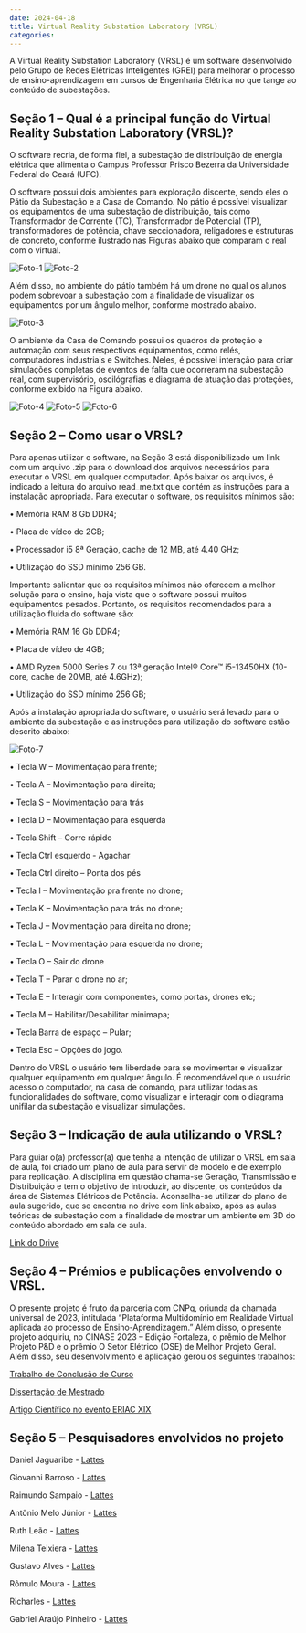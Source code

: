 ```yaml
---
date: 2024-04-18
title: Virtual Reality Substation Laboratory (VRSL) 
categories:
---
```


A Virtual Reality Substation Laboratory (VRSL) é um software desenvolvido pelo Grupo de Redes Elétricas Inteligentes (GREI) para melhorar o processo de ensino-aprendizagem em cursos de Engenharia Elétrica no que tange ao conteúdo de subestações. 

## Seção 1 – Qual é  a principal função do Virtual Reality Substation Laboratory (VRSL)?

O software recria, de forma fiel, a subestação de distribuição de energia elétrica que alimenta o Campus Professor Prisco Bezerra da Universidade Federal do Ceará (UFC).

O software possui dois ambientes para exploração discente, sendo eles o Pátio da Subestação e a Casa de Comando. No pátio é possível visualizar os equipamentos de uma subestação de distribuição, tais como Transformador de Corrente (TC), Transformador de Potencial (TP), transformadores de potência, chave seccionadora, religadores e estruturas de concreto, conforme ilustrado nas Figuras abaixo que comparam o real com o virtual.

![Foto-1](/images/foto-1.png)
![Foto-2](/images/foto-2.png)

Além disso, no ambiente do pátio também há um drone no qual os alunos podem sobrevoar a subestação com a finalidade de visualizar os equipamentos por um ângulo melhor, conforme mostrado abaixo.

![Foto-3](/images/foto-3.png)

O ambiente da Casa de Comando possui os quadros de proteção e automação com seus respectivos equipamentos, como relés, computadores industriais e Switches. Neles, é possível interação para criar simulações completas de eventos de falta que ocorreram na subestação real, com supervisório, oscilógrafias e diagrama de atuação das proteções, conforme exibido na Figura abaixo.

![Foto-4](/images/foto-4.png)
![Foto-5](/images/foto-5.jpg)
![Foto-6](/images/foto-6.png)

## Seção 2 – Como usar o VRSL?

Para apenas utilizar o software, na Seção 3 está disponibilizado um link com um arquivo .zip para o download dos arquivos necessários para executar o VRSL em qualquer computador. Após baixar os arquivos, é indicado a leitura do arquivo read_me.txt que contém as instruções para a instalação apropriada. Para executar o software, os requisitos mínimos são:

•	Memória RAM 8 Gb DDR4;

•	Placa de vídeo de 2GB;

•	Processador i5 8ª Geração, cache de 12 MB, até 4.40 GHz;

•	Utilização do SSD mínimo 256 GB.

Importante salientar que os requisitos mínimos não oferecem a melhor solução para o ensino, haja vista que o software possui muitos equipamentos pesados. Portanto, os requisitos recomendados para a utilização fluida do software são:

•	Memória RAM 16 Gb DDR4;

•	Placa de vídeo de 4GB;

•	AMD Ryzen 5000 Series 7 ou 13ª geração Intel® Core™ i5-13450HX (10-core, cache de 20MB, até 4.6GHz);

•	Utilização do SSD mínimo 256 GB;

Após a instalação apropriada do software, o usuário será levado para o ambiente da subestação e as instruções para utilização do software estão descrito abaixo:

![Foto-7](/images/foto-7.png)

•	Tecla W – Movimentação para frente;

•	Tecla A – Movimentação para direita;

•	Tecla S – Movimentação para trás

•	Tecla D – Movimentação para esquerda

•	Tecla Shift – Corre rápido

•	Tecla Ctrl esquerdo - Agachar

•	Tecla Ctrl direito – Ponta dos pés

•	Tecla I – Movimentação pra frente no drone;

•	Tecla K – Movimentação para trás no drone;

•	Tecla J – Movimentação para direita no drone;

•	Tecla L – Movimentação para esquerda no drone;

•	Tecla O – Sair do drone

•	Tecla T – Parar o drone no ar;

•	Tecla E – Interagir com componentes, como portas, drones etc;

•	Tecla M – Habilitar/Desabilitar minimapa;

•	Tecla Barra de espaço – Pular;

•	Tecla Esc – Opções do jogo.

Dentro do VRSL o usuário tem liberdade para se movimentar e visualizar qualquer equipamento em qualquer ângulo. É recomendável que o usuário acesso o computador, na casa de comando, para utilizar todas as funcionalidades do software, como visualizar e interagir com o diagrama unifilar da subestação e visualizar simulações.

## Seção 3 – Indicação de aula utilizando o VRSL?

Para guiar o(a) professor(a) que tenha a intenção de utilizar o VRSL em sala de aula, foi criado um plano de aula para servir de modelo e de exemplo para replicação. A disciplina em questão chama-se Geração, Transmissão e Distribuição e tem o objetivo de introduzir, ao discente, os conteúdos da área de Sistemas Elétricos de Potência. Aconselha-se utilizar do plano de aula sugerido, que se encontra no drive com link abaixo, após as aulas teóricas de subestação com a finalidade de mostrar um ambiente em 3D do conteúdo abordado em sala de aula.

[Link do Drive](https://drive.google.com/drive/folders/1lVV72RhdRle1ANS-jaQ1a2MWumB7Khhl?usp=sharing)

## Seção 4 – Prémios e publicações envolvendo o VRSL.

O presente projeto é fruto da parceria com CNPq, oriunda da chamada universal de 2023, intitulada “Plataforma Multidomínio em Realidade Virtual aplicada ao processo de Ensino-Aprendizagem.” Além disso, o presente projeto adquiriu, no CINASE 2023 – Edição Fortaleza, o prêmio de Melhor Projeto P&D e o prêmio O Setor Elétrico (OSE) de Melhor Projeto Geral.
Além disso, seu desenvolvimento e aplicação gerou os seguintes trabalhos:

[Trabalho de Conclusão de Curso](https://repositorio.ufc.br/handle/riufc/67639)

[Dissertação de Mestrado]()

[Artigo Científico no evento ERIAC XIX](https://www.xixeriac.com.br/artigos-apresentacoes)

## Seção 5 – Pesquisadores envolvidos no projeto

Daniel Jaguaribe - [Lattes](http://lattes.cnpq.br/8807139438765241)

Giovanni Barroso - [Lattes](http://lattes.cnpq.br/1218783106447217)

Raimundo Sampaio - [Lattes](http://lattes.cnpq.br/9936530790182581)

Antônio Melo Júnior - [Lattes]()

Ruth Leão - [Lattes](http://lattes.cnpq.br/8551048513174462)

Milena Teixiera - [Lattes](http://lattes.cnpq.br/3425826858113947)

Gustavo Alves - [Lattes]()

Rômulo Moura - [Lattes](https://lattes.cnpq.br/2440007243254830)

Richarles - [Lattes]()

Gabriel Araújo Pinheiro - [Lattes](http://lattes.cnpq.br/2361451480162580)
